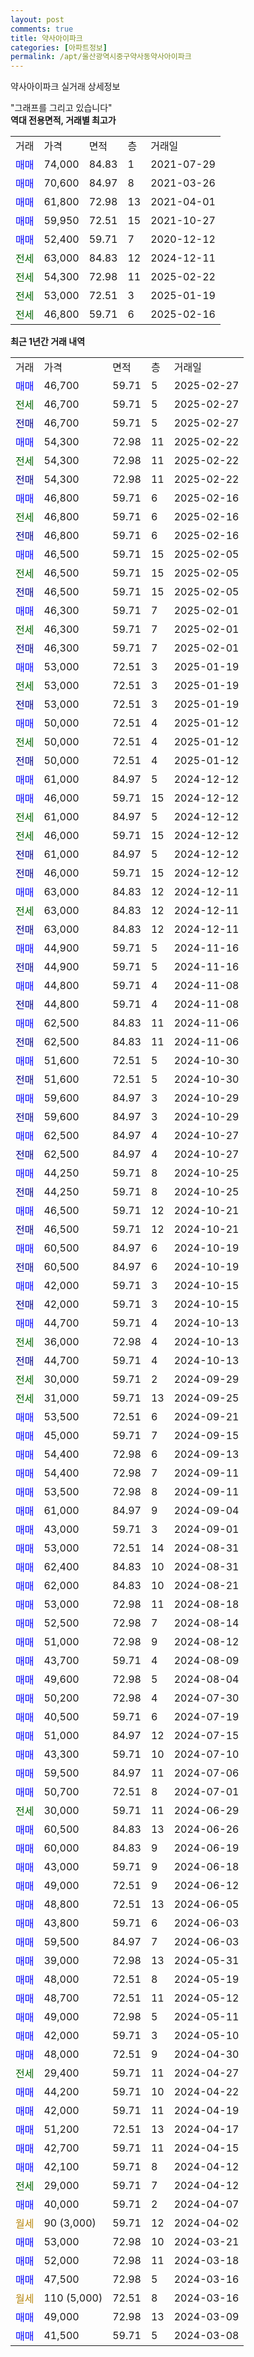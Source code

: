 ```yaml
---
layout: post
comments: true
title: 약사아이파크
categories: [아파트정보]
permalink: /apt/울산광역시중구약사동약사아이파크
---
```


약사아이파크 실거래 상세정보

<script type="text/javascript">
  google.charts.load('current', {'packages':['line', 'corechart']});
  google.charts.setOnLoadCallback(drawChart);

  function drawChart() {
    var data = new google.visualization.DataTable();
    data.addColumn('date', '거래일');
    data.addColumn('number', "매매");
    data.addColumn('number', "전세");
    data.addColumn('number', "전매");

    data.addRows([[new Date(Date.parse("2025-02-27")), 46700, null, null], [new Date(Date.parse("2025-02-27")), null, 46700, null], [new Date(Date.parse("2025-02-27")), null, null, 46700], [new Date(Date.parse("2025-02-22")), 54300, null, null], [new Date(Date.parse("2025-02-22")), null, 54300, null], [new Date(Date.parse("2025-02-22")), null, null, 54300], [new Date(Date.parse("2025-02-16")), 46800, null, null], [new Date(Date.parse("2025-02-16")), null, 46800, null], [new Date(Date.parse("2025-02-16")), null, null, 46800], [new Date(Date.parse("2025-02-05")), 46500, null, null], [new Date(Date.parse("2025-02-05")), null, 46500, null], [new Date(Date.parse("2025-02-05")), null, null, 46500], [new Date(Date.parse("2025-02-01")), 46300, null, null], [new Date(Date.parse("2025-02-01")), null, 46300, null], [new Date(Date.parse("2025-02-01")), null, null, 46300], [new Date(Date.parse("2025-01-19")), 53000, null, null], [new Date(Date.parse("2025-01-19")), null, 53000, null], [new Date(Date.parse("2025-01-19")), null, null, 53000], [new Date(Date.parse("2025-01-12")), 50000, null, null], [new Date(Date.parse("2025-01-12")), null, 50000, null], [new Date(Date.parse("2025-01-12")), null, null, 50000], [new Date(Date.parse("2024-12-12")), 61000, null, null], [new Date(Date.parse("2024-12-12")), 46000, null, null], [new Date(Date.parse("2024-12-12")), null, 61000, null], [new Date(Date.parse("2024-12-12")), null, 46000, null], [new Date(Date.parse("2024-12-12")), null, null, 61000], [new Date(Date.parse("2024-12-12")), null, null, 46000], [new Date(Date.parse("2024-12-11")), 63000, null, null], [new Date(Date.parse("2024-12-11")), null, 63000, null], [new Date(Date.parse("2024-12-11")), null, null, 63000], [new Date(Date.parse("2024-11-16")), 44900, null, null], [new Date(Date.parse("2024-11-16")), null, null, 44900], [new Date(Date.parse("2024-11-08")), 44800, null, null], [new Date(Date.parse("2024-11-08")), null, null, 44800], [new Date(Date.parse("2024-11-06")), 62500, null, null], [new Date(Date.parse("2024-11-06")), null, null, 62500], [new Date(Date.parse("2024-10-30")), 51600, null, null], [new Date(Date.parse("2024-10-30")), null, null, 51600], [new Date(Date.parse("2024-10-29")), 59600, null, null], [new Date(Date.parse("2024-10-29")), null, null, 59600], [new Date(Date.parse("2024-10-27")), 62500, null, null], [new Date(Date.parse("2024-10-27")), null, null, 62500], [new Date(Date.parse("2024-10-25")), 44250, null, null], [new Date(Date.parse("2024-10-25")), null, null, 44250], [new Date(Date.parse("2024-10-21")), 46500, null, null], [new Date(Date.parse("2024-10-21")), null, null, 46500], [new Date(Date.parse("2024-10-19")), 60500, null, null], [new Date(Date.parse("2024-10-19")), null, null, 60500], [new Date(Date.parse("2024-10-15")), 42000, null, null], [new Date(Date.parse("2024-10-15")), null, null, 42000], [new Date(Date.parse("2024-10-13")), 44700, null, null], [new Date(Date.parse("2024-10-13")), null, 36000, null], [new Date(Date.parse("2024-10-13")), null, null, 44700], [new Date(Date.parse("2024-09-29")), null, 30000, null], [new Date(Date.parse("2024-09-25")), null, 31000, null], [new Date(Date.parse("2024-09-21")), 53500, null, null], [new Date(Date.parse("2024-09-15")), 45000, null, null], [new Date(Date.parse("2024-09-13")), 54400, null, null], [new Date(Date.parse("2024-09-11")), 54400, null, null], [new Date(Date.parse("2024-09-11")), 53500, null, null], [new Date(Date.parse("2024-09-04")), 61000, null, null], [new Date(Date.parse("2024-09-01")), 43000, null, null], [new Date(Date.parse("2024-08-31")), 53000, null, null], [new Date(Date.parse("2024-08-31")), 62400, null, null], [new Date(Date.parse("2024-08-21")), 62000, null, null], [new Date(Date.parse("2024-08-18")), 53000, null, null], [new Date(Date.parse("2024-08-14")), 52500, null, null], [new Date(Date.parse("2024-08-12")), 51000, null, null], [new Date(Date.parse("2024-08-09")), 43700, null, null], [new Date(Date.parse("2024-08-04")), 49600, null, null], [new Date(Date.parse("2024-07-30")), 50200, null, null], [new Date(Date.parse("2024-07-19")), 40500, null, null], [new Date(Date.parse("2024-07-15")), 51000, null, null], [new Date(Date.parse("2024-07-10")), 43300, null, null], [new Date(Date.parse("2024-07-06")), 59500, null, null], [new Date(Date.parse("2024-07-01")), 50700, null, null], [new Date(Date.parse("2024-06-29")), null, 30000, null], [new Date(Date.parse("2024-06-26")), 60500, null, null], [new Date(Date.parse("2024-06-19")), 60000, null, null], [new Date(Date.parse("2024-06-18")), 43000, null, null], [new Date(Date.parse("2024-06-12")), 49000, null, null], [new Date(Date.parse("2024-06-05")), 48800, null, null], [new Date(Date.parse("2024-06-03")), 43800, null, null], [new Date(Date.parse("2024-06-03")), 59500, null, null], [new Date(Date.parse("2024-05-31")), 39000, null, null], [new Date(Date.parse("2024-05-19")), 48000, null, null], [new Date(Date.parse("2024-05-12")), 48700, null, null], [new Date(Date.parse("2024-05-11")), 49000, null, null], [new Date(Date.parse("2024-05-10")), 42000, null, null], [new Date(Date.parse("2024-04-30")), 48000, null, null], [new Date(Date.parse("2024-04-27")), null, 29400, null], [new Date(Date.parse("2024-04-22")), 44200, null, null], [new Date(Date.parse("2024-04-19")), 42000, null, null], [new Date(Date.parse("2024-04-17")), 51200, null, null], [new Date(Date.parse("2024-04-15")), 42700, null, null], [new Date(Date.parse("2024-04-12")), 42100, null, null], [new Date(Date.parse("2024-04-12")), null, 29000, null], [new Date(Date.parse("2024-04-07")), 40000, null, null], [new Date(Date.parse("2024-04-02")), null, null, null], [new Date(Date.parse("2024-03-21")), 53000, null, null], [new Date(Date.parse("2024-03-18")), 52000, null, null], [new Date(Date.parse("2024-03-16")), 47500, null, null], [new Date(Date.parse("2024-03-16")), null, null, null], [new Date(Date.parse("2024-03-09")), 49000, null, null], [new Date(Date.parse("2024-03-08")), 41500, null, null]]);

    var options = {
      hAxis: {
        format: 'yyyy/MM/dd'
      },    
      lineWidth: 0,
      pointsVisible: true,    
      title: '최근 1년간 유형별 실거래가 분포',
      legend: { position: 'bottom' }
    };

    var formatter = new google.visualization.NumberFormat({pattern:'###,###'} );
    formatter.format(data, 1);
    formatter.format(data, 2);
    
    setTimeout(function() {
        var chart = new google.visualization.LineChart(document.getElementById('columnchart_material'));
        chart.draw(data, (options));
        document.getElementById('loading').style.display = 'none';
    }, 200);
  }
</script>


<div id="loading" style="z-index:20; display: block; margin-left: 0px">"그래프를 그리고 있습니다"</div>
<div id="columnchart_material" style="width: 95%; margin-left: 0px; display: block"></div>
<!-- contents start -->
<b>역대 전용면적, 거래별 최고가</b>
<table class="sortable">
    <tr>
      <td>거래</td>
      <td>가격</td>
      <td>면적</td>
      <td>층</td>
      <td>거래일</td>
    </tr>
        <tr>
          <td><a style="color: blue">매매</a></td>
          <td>74,000</td>
          <td>84.83</td>
          <td>1</td>
          <td>2021-07-29</td>
        </tr>            <tr>
          <td><a style="color: blue">매매</a></td>
          <td>70,600</td>
          <td>84.97</td>
          <td>8</td>
          <td>2021-03-26</td>
        </tr>            <tr>
          <td><a style="color: blue">매매</a></td>
          <td>61,800</td>
          <td>72.98</td>
          <td>13</td>
          <td>2021-04-01</td>
        </tr>            <tr>
          <td><a style="color: blue">매매</a></td>
          <td>59,950</td>
          <td>72.51</td>
          <td>15</td>
          <td>2021-10-27</td>
        </tr>            <tr>
          <td><a style="color: blue">매매</a></td>
          <td>52,400</td>
          <td>59.71</td>
          <td>7</td>
          <td>2020-12-12</td>
        </tr>        
        <tr>
              <td><a style="color: darkgreen">전세</a></td>
              <td>63,000</td>
              <td>84.83</td>
              <td>12</td>
              <td>2024-12-11</td>
            </tr>            <tr>
              <td><a style="color: darkgreen">전세</a></td>
              <td>54,300</td>
              <td>72.98</td>
              <td>11</td>
              <td>2025-02-22</td>
            </tr>            <tr>
              <td><a style="color: darkgreen">전세</a></td>
              <td>53,000</td>
              <td>72.51</td>
              <td>3</td>
              <td>2025-01-19</td>
            </tr>            <tr>
              <td><a style="color: darkgreen">전세</a></td>
              <td>46,800</td>
              <td>59.71</td>
              <td>6</td>
              <td>2025-02-16</td>
            </tr>        
    
</table>

<b>최근 1년간 거래 내역</b>

<table class="sortable">
    <tr>
      <td>거래</td>
      <td>가격</td>
      <td>면적</td>
      <td>층</td>
      <td>거래일</td>
    </tr>
    <tr>
      <td><a style="color: blue">매매</a></td>
      <td>46,700</td>
      <td>59.71</td>
      <td>5</td>
      <td>2025-02-27</td>
    </tr>          <tr>
      <td><a style="color: darkgreen">전세</a></td>
      <td>46,700</td>
      <td>59.71</td>
      <td>5</td>
      <td>2025-02-27</td>
    </tr>          <tr>
      <td><a style="color: darkblue">전매</a></td>
      <td>46,700</td>
      <td>59.71</td>
      <td>5</td>
      <td>2025-02-27</td>
    </tr>          <tr>
      <td><a style="color: blue">매매</a></td>
      <td>54,300</td>
      <td>72.98</td>
      <td>11</td>
      <td>2025-02-22</td>
    </tr>          <tr>
      <td><a style="color: darkgreen">전세</a></td>
      <td>54,300</td>
      <td>72.98</td>
      <td>11</td>
      <td>2025-02-22</td>
    </tr>          <tr>
      <td><a style="color: darkblue">전매</a></td>
      <td>54,300</td>
      <td>72.98</td>
      <td>11</td>
      <td>2025-02-22</td>
    </tr>          <tr>
      <td><a style="color: blue">매매</a></td>
      <td>46,800</td>
      <td>59.71</td>
      <td>6</td>
      <td>2025-02-16</td>
    </tr>          <tr>
      <td><a style="color: darkgreen">전세</a></td>
      <td>46,800</td>
      <td>59.71</td>
      <td>6</td>
      <td>2025-02-16</td>
    </tr>          <tr>
      <td><a style="color: darkblue">전매</a></td>
      <td>46,800</td>
      <td>59.71</td>
      <td>6</td>
      <td>2025-02-16</td>
    </tr>          <tr>
      <td><a style="color: blue">매매</a></td>
      <td>46,500</td>
      <td>59.71</td>
      <td>15</td>
      <td>2025-02-05</td>
    </tr>          <tr>
      <td><a style="color: darkgreen">전세</a></td>
      <td>46,500</td>
      <td>59.71</td>
      <td>15</td>
      <td>2025-02-05</td>
    </tr>          <tr>
      <td><a style="color: darkblue">전매</a></td>
      <td>46,500</td>
      <td>59.71</td>
      <td>15</td>
      <td>2025-02-05</td>
    </tr>          <tr>
      <td><a style="color: blue">매매</a></td>
      <td>46,300</td>
      <td>59.71</td>
      <td>7</td>
      <td>2025-02-01</td>
    </tr>          <tr>
      <td><a style="color: darkgreen">전세</a></td>
      <td>46,300</td>
      <td>59.71</td>
      <td>7</td>
      <td>2025-02-01</td>
    </tr>          <tr>
      <td><a style="color: darkblue">전매</a></td>
      <td>46,300</td>
      <td>59.71</td>
      <td>7</td>
      <td>2025-02-01</td>
    </tr>          <tr>
      <td><a style="color: blue">매매</a></td>
      <td>53,000</td>
      <td>72.51</td>
      <td>3</td>
      <td>2025-01-19</td>
    </tr>          <tr>
      <td><a style="color: darkgreen">전세</a></td>
      <td>53,000</td>
      <td>72.51</td>
      <td>3</td>
      <td>2025-01-19</td>
    </tr>          <tr>
      <td><a style="color: darkblue">전매</a></td>
      <td>53,000</td>
      <td>72.51</td>
      <td>3</td>
      <td>2025-01-19</td>
    </tr>          <tr>
      <td><a style="color: blue">매매</a></td>
      <td>50,000</td>
      <td>72.51</td>
      <td>4</td>
      <td>2025-01-12</td>
    </tr>          <tr>
      <td><a style="color: darkgreen">전세</a></td>
      <td>50,000</td>
      <td>72.51</td>
      <td>4</td>
      <td>2025-01-12</td>
    </tr>          <tr>
      <td><a style="color: darkblue">전매</a></td>
      <td>50,000</td>
      <td>72.51</td>
      <td>4</td>
      <td>2025-01-12</td>
    </tr>          <tr>
      <td><a style="color: blue">매매</a></td>
      <td>61,000</td>
      <td>84.97</td>
      <td>5</td>
      <td>2024-12-12</td>
    </tr>          <tr>
      <td><a style="color: blue">매매</a></td>
      <td>46,000</td>
      <td>59.71</td>
      <td>15</td>
      <td>2024-12-12</td>
    </tr>          <tr>
      <td><a style="color: darkgreen">전세</a></td>
      <td>61,000</td>
      <td>84.97</td>
      <td>5</td>
      <td>2024-12-12</td>
    </tr>          <tr>
      <td><a style="color: darkgreen">전세</a></td>
      <td>46,000</td>
      <td>59.71</td>
      <td>15</td>
      <td>2024-12-12</td>
    </tr>          <tr>
      <td><a style="color: darkblue">전매</a></td>
      <td>61,000</td>
      <td>84.97</td>
      <td>5</td>
      <td>2024-12-12</td>
    </tr>          <tr>
      <td><a style="color: darkblue">전매</a></td>
      <td>46,000</td>
      <td>59.71</td>
      <td>15</td>
      <td>2024-12-12</td>
    </tr>          <tr>
      <td><a style="color: blue">매매</a></td>
      <td>63,000</td>
      <td>84.83</td>
      <td>12</td>
      <td>2024-12-11</td>
    </tr>          <tr>
      <td><a style="color: darkgreen">전세</a></td>
      <td>63,000</td>
      <td>84.83</td>
      <td>12</td>
      <td>2024-12-11</td>
    </tr>          <tr>
      <td><a style="color: darkblue">전매</a></td>
      <td>63,000</td>
      <td>84.83</td>
      <td>12</td>
      <td>2024-12-11</td>
    </tr>          <tr>
      <td><a style="color: blue">매매</a></td>
      <td>44,900</td>
      <td>59.71</td>
      <td>5</td>
      <td>2024-11-16</td>
    </tr>          <tr>
      <td><a style="color: darkblue">전매</a></td>
      <td>44,900</td>
      <td>59.71</td>
      <td>5</td>
      <td>2024-11-16</td>
    </tr>          <tr>
      <td><a style="color: blue">매매</a></td>
      <td>44,800</td>
      <td>59.71</td>
      <td>4</td>
      <td>2024-11-08</td>
    </tr>          <tr>
      <td><a style="color: darkblue">전매</a></td>
      <td>44,800</td>
      <td>59.71</td>
      <td>4</td>
      <td>2024-11-08</td>
    </tr>          <tr>
      <td><a style="color: blue">매매</a></td>
      <td>62,500</td>
      <td>84.83</td>
      <td>11</td>
      <td>2024-11-06</td>
    </tr>          <tr>
      <td><a style="color: darkblue">전매</a></td>
      <td>62,500</td>
      <td>84.83</td>
      <td>11</td>
      <td>2024-11-06</td>
    </tr>          <tr>
      <td><a style="color: blue">매매</a></td>
      <td>51,600</td>
      <td>72.51</td>
      <td>5</td>
      <td>2024-10-30</td>
    </tr>          <tr>
      <td><a style="color: darkblue">전매</a></td>
      <td>51,600</td>
      <td>72.51</td>
      <td>5</td>
      <td>2024-10-30</td>
    </tr>          <tr>
      <td><a style="color: blue">매매</a></td>
      <td>59,600</td>
      <td>84.97</td>
      <td>3</td>
      <td>2024-10-29</td>
    </tr>          <tr>
      <td><a style="color: darkblue">전매</a></td>
      <td>59,600</td>
      <td>84.97</td>
      <td>3</td>
      <td>2024-10-29</td>
    </tr>          <tr>
      <td><a style="color: blue">매매</a></td>
      <td>62,500</td>
      <td>84.97</td>
      <td>4</td>
      <td>2024-10-27</td>
    </tr>          <tr>
      <td><a style="color: darkblue">전매</a></td>
      <td>62,500</td>
      <td>84.97</td>
      <td>4</td>
      <td>2024-10-27</td>
    </tr>          <tr>
      <td><a style="color: blue">매매</a></td>
      <td>44,250</td>
      <td>59.71</td>
      <td>8</td>
      <td>2024-10-25</td>
    </tr>          <tr>
      <td><a style="color: darkblue">전매</a></td>
      <td>44,250</td>
      <td>59.71</td>
      <td>8</td>
      <td>2024-10-25</td>
    </tr>          <tr>
      <td><a style="color: blue">매매</a></td>
      <td>46,500</td>
      <td>59.71</td>
      <td>12</td>
      <td>2024-10-21</td>
    </tr>          <tr>
      <td><a style="color: darkblue">전매</a></td>
      <td>46,500</td>
      <td>59.71</td>
      <td>12</td>
      <td>2024-10-21</td>
    </tr>          <tr>
      <td><a style="color: blue">매매</a></td>
      <td>60,500</td>
      <td>84.97</td>
      <td>6</td>
      <td>2024-10-19</td>
    </tr>          <tr>
      <td><a style="color: darkblue">전매</a></td>
      <td>60,500</td>
      <td>84.97</td>
      <td>6</td>
      <td>2024-10-19</td>
    </tr>          <tr>
      <td><a style="color: blue">매매</a></td>
      <td>42,000</td>
      <td>59.71</td>
      <td>3</td>
      <td>2024-10-15</td>
    </tr>          <tr>
      <td><a style="color: darkblue">전매</a></td>
      <td>42,000</td>
      <td>59.71</td>
      <td>3</td>
      <td>2024-10-15</td>
    </tr>          <tr>
      <td><a style="color: blue">매매</a></td>
      <td>44,700</td>
      <td>59.71</td>
      <td>4</td>
      <td>2024-10-13</td>
    </tr>          <tr>
      <td><a style="color: darkgreen">전세</a></td>
      <td>36,000</td>
      <td>72.98</td>
      <td>4</td>
      <td>2024-10-13</td>
    </tr>          <tr>
      <td><a style="color: darkblue">전매</a></td>
      <td>44,700</td>
      <td>59.71</td>
      <td>4</td>
      <td>2024-10-13</td>
    </tr>          <tr>
      <td><a style="color: darkgreen">전세</a></td>
      <td>30,000</td>
      <td>59.71</td>
      <td>2</td>
      <td>2024-09-29</td>
    </tr>          <tr>
      <td><a style="color: darkgreen">전세</a></td>
      <td>31,000</td>
      <td>59.71</td>
      <td>13</td>
      <td>2024-09-25</td>
    </tr>          <tr>
      <td><a style="color: blue">매매</a></td>
      <td>53,500</td>
      <td>72.51</td>
      <td>6</td>
      <td>2024-09-21</td>
    </tr>          <tr>
      <td><a style="color: blue">매매</a></td>
      <td>45,000</td>
      <td>59.71</td>
      <td>7</td>
      <td>2024-09-15</td>
    </tr>          <tr>
      <td><a style="color: blue">매매</a></td>
      <td>54,400</td>
      <td>72.98</td>
      <td>6</td>
      <td>2024-09-13</td>
    </tr>          <tr>
      <td><a style="color: blue">매매</a></td>
      <td>54,400</td>
      <td>72.98</td>
      <td>7</td>
      <td>2024-09-11</td>
    </tr>          <tr>
      <td><a style="color: blue">매매</a></td>
      <td>53,500</td>
      <td>72.98</td>
      <td>8</td>
      <td>2024-09-11</td>
    </tr>          <tr>
      <td><a style="color: blue">매매</a></td>
      <td>61,000</td>
      <td>84.97</td>
      <td>9</td>
      <td>2024-09-04</td>
    </tr>          <tr>
      <td><a style="color: blue">매매</a></td>
      <td>43,000</td>
      <td>59.71</td>
      <td>3</td>
      <td>2024-09-01</td>
    </tr>          <tr>
      <td><a style="color: blue">매매</a></td>
      <td>53,000</td>
      <td>72.51</td>
      <td>14</td>
      <td>2024-08-31</td>
    </tr>          <tr>
      <td><a style="color: blue">매매</a></td>
      <td>62,400</td>
      <td>84.83</td>
      <td>10</td>
      <td>2024-08-31</td>
    </tr>          <tr>
      <td><a style="color: blue">매매</a></td>
      <td>62,000</td>
      <td>84.83</td>
      <td>10</td>
      <td>2024-08-21</td>
    </tr>          <tr>
      <td><a style="color: blue">매매</a></td>
      <td>53,000</td>
      <td>72.98</td>
      <td>11</td>
      <td>2024-08-18</td>
    </tr>          <tr>
      <td><a style="color: blue">매매</a></td>
      <td>52,500</td>
      <td>72.98</td>
      <td>7</td>
      <td>2024-08-14</td>
    </tr>          <tr>
      <td><a style="color: blue">매매</a></td>
      <td>51,000</td>
      <td>72.98</td>
      <td>9</td>
      <td>2024-08-12</td>
    </tr>          <tr>
      <td><a style="color: blue">매매</a></td>
      <td>43,700</td>
      <td>59.71</td>
      <td>4</td>
      <td>2024-08-09</td>
    </tr>          <tr>
      <td><a style="color: blue">매매</a></td>
      <td>49,600</td>
      <td>72.98</td>
      <td>5</td>
      <td>2024-08-04</td>
    </tr>          <tr>
      <td><a style="color: blue">매매</a></td>
      <td>50,200</td>
      <td>72.98</td>
      <td>4</td>
      <td>2024-07-30</td>
    </tr>          <tr>
      <td><a style="color: blue">매매</a></td>
      <td>40,500</td>
      <td>59.71</td>
      <td>6</td>
      <td>2024-07-19</td>
    </tr>          <tr>
      <td><a style="color: blue">매매</a></td>
      <td>51,000</td>
      <td>84.97</td>
      <td>12</td>
      <td>2024-07-15</td>
    </tr>          <tr>
      <td><a style="color: blue">매매</a></td>
      <td>43,300</td>
      <td>59.71</td>
      <td>10</td>
      <td>2024-07-10</td>
    </tr>          <tr>
      <td><a style="color: blue">매매</a></td>
      <td>59,500</td>
      <td>84.97</td>
      <td>11</td>
      <td>2024-07-06</td>
    </tr>          <tr>
      <td><a style="color: blue">매매</a></td>
      <td>50,700</td>
      <td>72.51</td>
      <td>8</td>
      <td>2024-07-01</td>
    </tr>          <tr>
      <td><a style="color: darkgreen">전세</a></td>
      <td>30,000</td>
      <td>59.71</td>
      <td>11</td>
      <td>2024-06-29</td>
    </tr>          <tr>
      <td><a style="color: blue">매매</a></td>
      <td>60,500</td>
      <td>84.83</td>
      <td>13</td>
      <td>2024-06-26</td>
    </tr>          <tr>
      <td><a style="color: blue">매매</a></td>
      <td>60,000</td>
      <td>84.83</td>
      <td>9</td>
      <td>2024-06-19</td>
    </tr>          <tr>
      <td><a style="color: blue">매매</a></td>
      <td>43,000</td>
      <td>59.71</td>
      <td>9</td>
      <td>2024-06-18</td>
    </tr>          <tr>
      <td><a style="color: blue">매매</a></td>
      <td>49,000</td>
      <td>72.51</td>
      <td>9</td>
      <td>2024-06-12</td>
    </tr>          <tr>
      <td><a style="color: blue">매매</a></td>
      <td>48,800</td>
      <td>72.51</td>
      <td>13</td>
      <td>2024-06-05</td>
    </tr>          <tr>
      <td><a style="color: blue">매매</a></td>
      <td>43,800</td>
      <td>59.71</td>
      <td>6</td>
      <td>2024-06-03</td>
    </tr>          <tr>
      <td><a style="color: blue">매매</a></td>
      <td>59,500</td>
      <td>84.97</td>
      <td>7</td>
      <td>2024-06-03</td>
    </tr>          <tr>
      <td><a style="color: blue">매매</a></td>
      <td>39,000</td>
      <td>72.98</td>
      <td>13</td>
      <td>2024-05-31</td>
    </tr>          <tr>
      <td><a style="color: blue">매매</a></td>
      <td>48,000</td>
      <td>72.51</td>
      <td>8</td>
      <td>2024-05-19</td>
    </tr>          <tr>
      <td><a style="color: blue">매매</a></td>
      <td>48,700</td>
      <td>72.51</td>
      <td>11</td>
      <td>2024-05-12</td>
    </tr>          <tr>
      <td><a style="color: blue">매매</a></td>
      <td>49,000</td>
      <td>72.98</td>
      <td>5</td>
      <td>2024-05-11</td>
    </tr>          <tr>
      <td><a style="color: blue">매매</a></td>
      <td>42,000</td>
      <td>59.71</td>
      <td>3</td>
      <td>2024-05-10</td>
    </tr>          <tr>
      <td><a style="color: blue">매매</a></td>
      <td>48,000</td>
      <td>72.51</td>
      <td>9</td>
      <td>2024-04-30</td>
    </tr>          <tr>
      <td><a style="color: darkgreen">전세</a></td>
      <td>29,400</td>
      <td>59.71</td>
      <td>11</td>
      <td>2024-04-27</td>
    </tr>          <tr>
      <td><a style="color: blue">매매</a></td>
      <td>44,200</td>
      <td>59.71</td>
      <td>10</td>
      <td>2024-04-22</td>
    </tr>          <tr>
      <td><a style="color: blue">매매</a></td>
      <td>42,000</td>
      <td>59.71</td>
      <td>11</td>
      <td>2024-04-19</td>
    </tr>          <tr>
      <td><a style="color: blue">매매</a></td>
      <td>51,200</td>
      <td>72.51</td>
      <td>13</td>
      <td>2024-04-17</td>
    </tr>          <tr>
      <td><a style="color: blue">매매</a></td>
      <td>42,700</td>
      <td>59.71</td>
      <td>11</td>
      <td>2024-04-15</td>
    </tr>          <tr>
      <td><a style="color: blue">매매</a></td>
      <td>42,100</td>
      <td>59.71</td>
      <td>8</td>
      <td>2024-04-12</td>
    </tr>          <tr>
      <td><a style="color: darkgreen">전세</a></td>
      <td>29,000</td>
      <td>59.71</td>
      <td>7</td>
      <td>2024-04-12</td>
    </tr>          <tr>
      <td><a style="color: blue">매매</a></td>
      <td>40,000</td>
      <td>59.71</td>
      <td>2</td>
      <td>2024-04-07</td>
    </tr>          <tr>
      <td><a style="color: darkgoldenrod">월세</a></td>
      <td>90 (3,000)</td>
      <td>59.71</td>
      <td>12</td>
      <td>2024-04-02</td>
    </tr>          <tr>
      <td><a style="color: blue">매매</a></td>
      <td>53,000</td>
      <td>72.98</td>
      <td>10</td>
      <td>2024-03-21</td>
    </tr>          <tr>
      <td><a style="color: blue">매매</a></td>
      <td>52,000</td>
      <td>72.98</td>
      <td>11</td>
      <td>2024-03-18</td>
    </tr>          <tr>
      <td><a style="color: blue">매매</a></td>
      <td>47,500</td>
      <td>72.98</td>
      <td>5</td>
      <td>2024-03-16</td>
    </tr>          <tr>
      <td><a style="color: darkgoldenrod">월세</a></td>
      <td>110 (5,000)</td>
      <td>72.51</td>
      <td>8</td>
      <td>2024-03-16</td>
    </tr>          <tr>
      <td><a style="color: blue">매매</a></td>
      <td>49,000</td>
      <td>72.98</td>
      <td>13</td>
      <td>2024-03-09</td>
    </tr>          <tr>
      <td><a style="color: blue">매매</a></td>
      <td>41,500</td>
      <td>59.71</td>
      <td>5</td>
      <td>2024-03-08</td>
    </tr>      </table>
<!-- contents end -->    


